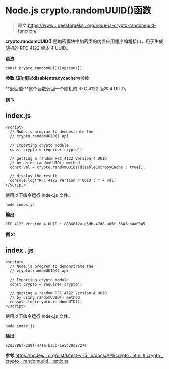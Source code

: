 # Node.js crypto.randomUUID()函数

> 原文:[https://www . geesforgeks . org/node-js-crypto-randomuuid-function/](https://www.geeksforgeeks.org/node-js-crypto-randomuuid-function/)

**crypto.randomUUID()** 是加密模块中加密类的内置应用程序编程接口，用于生成随机的 RFC 4122 版本 4 UUID。

**语法:**

```
const crypto.randomUUID([options])
```

**参数:**该功能以**disablentracycache**为参数

**返回值:**这个函数返回一个随机的 RFC 4122 版本 4 UUID。

**例 1:**

## index.js

```
<script>
  // Node.js program to demonstrate the  
  // crypto.randomUUID() api

  // Importing crypto module
  const crypto = require('crypto')

  // getting a random RFC 4122 Version 4 UUID
  // by using randomUUID() method
  const val = crypto.randomUUID({disableEntropyCache : true});

  // display the result
  console.log("RFC 4122 Version 4 UUID : " + val)
</script>
```

使用以下命令运行 index.js 文件。

```
node index.js
```

**输出:**

```
RFC 4122 Version 4 UUID : 88368f2a-d5db-47d8-a05f-534fab0a0045
```

**例 2:**

## index . js

```
<script>
  // Node.js program to demonstrate the  
  // crypto.randomUUID() api

  // Importing crypto module
  const crypto = require('crypto')

  // getting a random RFC 4122 Version 4 UUID
  // by using randomUUID() method
  console.log(crypto.randomUUID())
</script>
```

使用以下命令运行 index.js 文件。

```
node index.js
```

**输出:**

```
e2d3286f-2d8f-471a-bacb-1e5d28d8727e
```

**参考**:[https://nodejs . org/dist/latest-v 15 . x/docs/API/crypto . html # crypto _ crypto _ randomuuid _ options](https://nodejs.org/dist/latest-v15.x/docs/api/crypto.html#crypto_crypto_randomuuid_options)